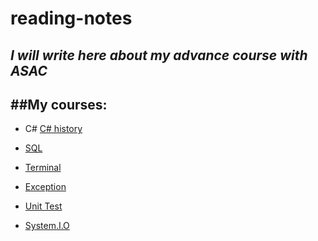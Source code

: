 # reading-notes
*I will write here about my advance course with ASAC*
---
##My courses:
---
- C#  [C# history](https://docs.microsoft.com/en-us/dotnet/csharp/whats-new/csharp-version-history)
- [SQL](./SQL.md)

- [Terminal](./Terminal.md)

- [Exception](./Exception.md)

- [Unit Test](./UnitTesting.md)

- [System.I.O](./System.I.O.md)








